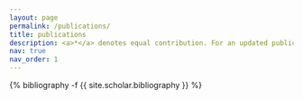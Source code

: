 ```yaml
---
layout: page
permalink: /publications/
title: publications
description: <a>*</a> denotes equal contribution. For an updated publication list visit my <a href='https://sert23.github.io/publications/'>Google Scholar </a>.
nav: true
nav_order: 1
---
```

<!-- _pages/publications.md -->
<div class="publications">

{% bibliography -f {{ site.scholar.bibliography }} %}

</div>
